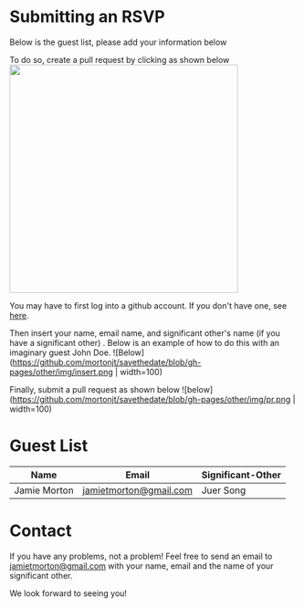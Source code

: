 # Submitting an RSVP

Below is the guest list, please add your information below

To do so, create a pull request by clicking as shown below
<img src="https://github.com/mortonjt/savethedate/blob/gh-pages/other/img/edit.png" width="400" >

You may have to first log into a github account.  If you don't have one, see [here](https://github.com/join).

Then insert your name,  email name, and significant other's name (if you have a significant other) .  Below is an example of how to do this with an imaginary guest John Doe.
![Below](https://github.com/mortonjt/savethedate/blob/gh-pages/other/img/insert.png | width=100)

Finally, submit a pull request as shown below ![below](https://github.com/mortonjt/savethedate/blob/gh-pages/other/img/pr.png | width=100)

# Guest List

| Name	| Email	| Significant-Other |
| ---   | ----- | ----------------- |
| Jamie Morton	| jamietmorton@gmail.com | 	Juer Song |

# Contact

If you have any problems, not a problem!  Feel free to send an email to jamietmorton@gmail.com with your name, email and the name of your significant other.

We look forward to seeing you!
